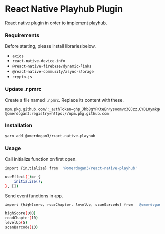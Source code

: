 # React Native Playhub Plugin
React native plugin in order to implement playhub.

### Requirements

Before starting, please install libraries below.
- ```axios ```
- ```react-native-device-info ```
- ```@react-native-firebase/dynamic-links ```
- ```@react-native-community/async-storage```
- ```crypto-js```


### Update .npmrc
Create a file named ```.npmrc```. Replace its content with these.
```
npm.pkg.github.com/:_authToken=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
@omerdogan3:registry=https://npm.pkg.github.com
```

### Installation
```bash
yarn add @omerdogan3/react-native-playhub
```

### Usage

Call initialize function on first open.
```bash
import {initialize} from  '@omerdogan3/react-native-playhub';

useEffect(()=> {
	initialize();
}, [])
```

Send event functions in app.
```bash
import {highScore, readChapter, levelUp, scanBarcode} from  '@omerdogan3/react-native-playhub';

highScore(100)
readChapter(10)
levelUp(5)
scanBarcode(10)
```